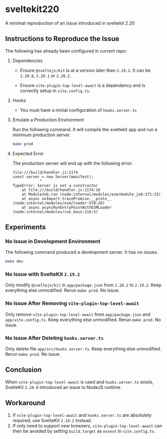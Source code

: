 # sveltekit220
A minimal reproduction of an issue introduced in sveltekit 2.20

## Instructions to Reproduce the Issue

The following has already been configured in current repo:
1. Dependencies

    - Ensure `@sveltejs/kit` is at a version later than `2.19.2`. It can be `2.20.0`, `2.20.1` or `2.20.2`.
    
    - Ensure `vite-plugin-top-level-await` is a dependency and is correctly setup in `vite.config.ts`.

2. Hooks

    - You must have a minial configuration of `hooks.server.ts`

3. Emulate a Production Environment
   
   Run the following command. It will compile the sveltekit app and run a minimum production server.
   
   ```sh
   make prod
   ```
4. Expected Error

    The production server will end up with the following error:
    ```
    file:///build/handler.js:1174
    const server = new Server(manifest);
                ^
    TypeError: Server is not a constructor
        at file:///build/handler.js:1174:16
        at ModuleJob.run (node:internal/modules/esm/module_job:271:25)
        at async onImport.tracePromise.__proto__ (node:internal/modules/esm/loader:578:26)
        at async asyncRunEntryPointWithESMLoader (node:internal/modules/run_main:116:5)
    ```

## Experiments

### No Issue in Development Environment

The following command produced a development server. It has no issues.

```sh
make dev
```

### No Issue with SvelteKit `2.19.2`

Only modify `@sveltejs/kit` in `app/package.json` from `2.20.2` to `2.19.2`. Keep everything else unmodified.
Rerun `make prod`. No issue.

### No Issue After Removing `vite-plugin-top-level-await`

Only remove `vite-plugin-top-level-await` from `app/package.json` and `app/vite.config.ts`. Keep everything else unmodified.
Rerun `make prod`. No issue.

### No Issue After Deleting `hooks.server.ts`

Only delete file `app/src/hooks.server.ts`. Keep everything else unmodified.
Rerun `make prod`. No issue.

## Conclusion

When `vite-plugin-top-level-await` is used and `hooks.server.ts` exists, SvelteKit `2.20.0` introduced an issue to NodeJS runtime.

## Workaround

1. If `vite-plugin-top-level-await` and `hooks.server.ts` are absolutely required, use SvelteKit `2.19.2` instead.
2. If only need to support new browsers, `vite-plugin-top-level-await` can then be avoided by setting `build.target` as `esnext` in `vite.config.ts`.
